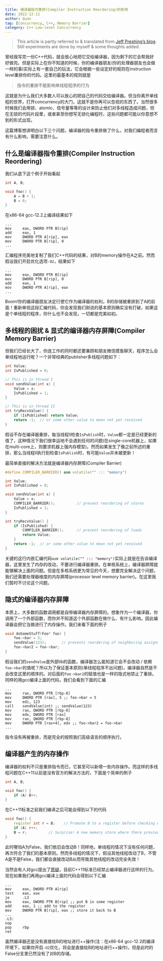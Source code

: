 ```yaml
---
title: 编译器指令重排(Compiler Instruction Reordering)的影响
date: 2022-12-11
author: Quan
tag: [Concurrency, C++, Memory Barrier]
category: C++ Low-level Concurrency
---
```


> This article is partly referred to & translated from [Jeff Preshing’s blog](https://preshing.com/20120625/memory-ordering-at-compile-time/). Still experiments are done by myself & some thoughts added.

曾经我写完一份C++代码，就会放心地把它交给编译器，因为剩下的它会帮我好好做完。但是实际上在你不知道的时候，你的编译器朋友(你的处理器朋友也会做一样的事)实际上有一套自己的玩法，它会根据一些设定好的规则在instruction level重排你的代码。这里的最基本的规则就是

> 指令的重排不能影响单线程程序的行为

这就是为什么我们大多数人可以放心的把自己的代码交给编译器。但当你离开单线程的世界，打开concurrency的大门，这就不是你再可以忽视的东西了。当然很多时候我们会用锁、atomic、信号量等等的设计来防止他们对多线程造成问题，但在无锁的代码片段里，或者甚至你想写无锁化编程时，这些问题都可能以你意想不到的形式出现。

这篇博客想讲明白以下三个问题，编译器的指令重排做了什么，对我们编程者而言有什么影响，需要注意什么。

## 什么是编译器指令重排(Compiler Instruction Reordering)

我们从底下这个例子开始看起

```cpp
int A, B;

void foo() {
    A = B + 1;
    B = 0;
}
```

在x86-64 gcc-12.2上编译结果如下

```x86asm
...
mov     eax, DWORD PTR B[rip]
add     eax, 1
mov     DWORD PTR A[rip], eax
mov     DWORD PTR B[rip], 0
...
```

汇编程序完美地复制了我们C++代码的结果，对B的memory操作在A之前。然而假设我们开启优化选项`-O2`，结果如下

```x86asm
...
mov     eax, DWORD PTR B[rip]
mov     DWORD PTR B[rip], 0
add     eax, 1
mov     DWORD PTR A[rip], eax
...
```

Boom!你的编译器朋友决定行使它作为编译器的权利，B的存储被重排到了A的前面！重新审视这段汇编代码，你会发现我们刚说的基本原则确实没有打破，如果这是个单线程的程序，你什么也不会发现，一切都是完美如初。

## 多线程的困扰 & 显式的编译器内存屏障(Compiler Memory Barrier)

但我们已经长大了，你连工作的同时都还要兼顾和朋友微信摸鱼聊天，程序怎么会单线程地运行呢？一个非常经典的publisher多线程问题如下：

```cpp
int Value;
int IsPublished = 0;

// This is in thread I
void sendValue(int x) {
    Value = x;
    IsPublished = 1;
}

// This is in thread II
int tryRecvValue() {
    if (IsPublished) return Value;
    return -1;  // or some other value to mean not yet received
}
```

假设不存在编译器重排，每当线程II检查`IsPublish`时，`Value`都一定是已经更新的值了，这种情况下我们很幸运地不会遇到任何的问题(在single-core机器上，如果在multi-core上，则要求机器上强内存模型)。然而如果发生了像之前所述的重排，那么当线程II执行到检查`IsPublish`时，有可能`Value`并未被更新！

最简单直接的解决方法就是编译器内存屏障(Compiler Barrier)

```cpp
#define COMPILER_BARRIER() asm volatile("" ::: "memory")

int Value;
int IsPublished = 0;

void sendValue(int x) {
    Value = x;
    COMPILER_BARRIER();          // prevent reordering of stores
    IsPublished = 1;
}

int tryRecvValue() {
    if (IsPublished) {
        COMPILER_BARRIER();      // prevent reordering of loads
        return Value;
    }
    return -1;  // or some other value to mean not yet received
}
```

关键的这行内嵌汇编代码`asm volatile("" ::: "memory")`实际上就是在告诉编译器，这里发生了内存的改动，不要进行编译器重排。在单核系统上，编译器屏障就能够解决上面的问题。但是在多核系统更为常见的今天，想要完全解决这个问题，我们还需要处理器维度的内存屏障(processor level memory barrier)。在这里我们暂时不讨论这个问题。

## 隐式的编译器内存屏障

本质上，大多数的函数调用都是自带编译器内存屏障的。想象作为一个编译器，你调用了一个外部函数，而你并不知道这个外部函数在做什么、有什么影响。因此编译器会把它当做进行了内存操作。我们来看下面的例子

```cpp
void doSomeStuff(Foo* foo) {
    foo->bar = 5;
    sendValue(123);       // prevents reordering of neighboring assignments
    foo->bar2 = foo->bar;
}
```

假设我们的`sendValue`是外部lib的函数，编译器怎么能知道它会不会改动 / 依赖`foo->bar`的值呢？所以为了保证基本原则(单线程程序不出问题)，编译器自然是不会改变这里的顺序的。对后面的`foo->bar2`的赋值也是一样的隐式地禁止了重排。同样的用gcc编译上面的代码，我们会看到下面的汇编

```x86asm
...
mov     rax, QWORD PTR [rbp-8]
mov     DWORD PTR [rax], 5 ;; foo->bar = 5
mov     edi, 123
call    sendValue(int) ;; sendValue(123)
mov     rax, QWORD PTR [rbp-8]
mov     edx, DWORD PTR [rax]
mov     rax, QWORD PTR [rbp-8]
mov     DWORD PTR [rax+4], edx ;; foo->bar2 = foo->bar
...
```

指令没有再被重排，而是完全的按照我们高级语言的顺序执行。

## 编译器产生的内存操作

编译器的权利不只是重排指令而已，它甚至可以新增一些内存操作。而这样的多线程问题在C++11以前是没有官方的解决方法的，下面是个简单的例子

```cpp
int A, B;

void foo() {
    if (A) B++;
}
```

在C++11标准之前我们编译之后可能会得到以下的代码
```cpp
void foo() {
    register int r = B;    // Promote B to a register before checking A.
    if (A) r++;
    B = r;          // Surprise! A new memory store where there previously was none.
}
```

此时哪怕A为False，我们依旧会改动B！同样地，单线程的情况下没有任何问题，再次符合了我们的基本原则。然而多线程的情况下，假设其他线程改动了B，不管A是不是False，我们都会直接改动B从而导致其他线程的改动完全失效！

当然会有人对gcc提出了[质疑](https://gcc.gnu.org/legacy-ml/gcc/2007-10/msg00266.html)，目前C++11标准已经禁止编译器进行这样的行为。现在如果我们再用gcc编译上面的代码会得到以下汇编
```x86asm
...
mov     eax, DWORD PTR A[rip]
test    eax, eax
je      .L3
mov     eax, DWORD PTR B[rip] ;; put B in some register
add     eax, 1 ;; add to the register
mov     DWORD PTR B[rip], eax ;; store it back to B
...
.L3:
nop
pop     rbp
ret
```

虽然编译器还是没有直接给B的地址进行++操作(注：在x86-64 gcc-12.2的编译环境下，如果你开启`-O2`优化，将会是直接给B的地址进行++操作)，但是此时的False分支里已然没有了对B的存储。
